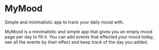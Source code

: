 # MyMood

Simple and minimalistic app to track your daily mood with.

MyMood is a minimalistic and simple app that gives you an empty mood page per day to fill it.
You can add events that effected your mood today, see all the events by their effect and keep track of the day you added.
